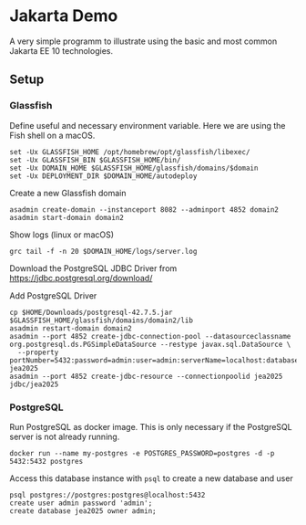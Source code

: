 # Jakarta Demo

A very simple programm to illustrate using the basic and most common Jakarta EE 10 technologies.

## Setup

### Glassfish
Define useful and necessary environment variable. Here we are using the Fish shell on a macOS.
```shell
set -Ux GLASSFISH_HOME /opt/homebrew/opt/glassfish/libexec/
set -Ux GLASSFISH_BIN $GLASSFISH_HOME/bin/
set -Ux DOMAIN_HOME $GLASSFISH_HOME/glassfish/domains/$domain
set -Ux DEPLOYMENT_DIR $DOMAIN_HOME/autodeploy
```

Create a new Glassfish domain
```shell
asadmin create-domain --instanceport 8082 --adminport 4852 domain2
asadmin start-domain domain2
```

Show logs (linux or macOS)
```shell
grc tail -f -n 20 $DOMAIN_HOME/logs/server.log
```

Download the PostgreSQL JDBC Driver from https://jdbc.postgresql.org/download/

Add PostgreSQL Driver
```shell
cp $HOME/Downloads/postgresql-42.7.5.jar $GLASSFISH_HOME/glassfish/domains/domain2/lib
asadmin restart-domain domain2
asadmin --port 4852 create-jdbc-connection-pool --datasourceclassname org.postgresql.ds.PGSimpleDataSource --restype javax.sql.DataSource \
  --property portNumber=5432:password=admin:user=admin:serverName=localhost:databaseName=jea2025 jea2025
asadmin --port 4852 create-jdbc-resource --connectionpoolid jea2025 jdbc/jea2025
```

### PostgreSQL
Run PostgreSQL as docker image. This is only necessary if the PostgreSQL server is not already running.
```shell
docker run --name my-postgres -e POSTGRES_PASSWORD=postgres -d -p 5432:5432 postgres
```
Access this database instance with `psql` to create a new database and user
```shell
psql postgres://postgres:postgres@localhost:5432
create user admin password 'admin';
create database jea2025 owner admin;
```